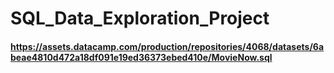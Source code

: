 # SQL_Data_Exploration_Project

#### https://assets.datacamp.com/production/repositories/4068/datasets/6abeae4810d472a18df091e19ed36373ebed410e/MovieNow.sql
